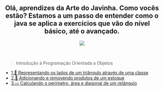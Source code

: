 <div>
<h2 align="center"> Olá, aprendizes da Arte do Javinha. Como vocês estão? Estamos a um passo de entender como o java se aplica a exercícios que vão do nível básico, até o avançado.</h2>
</div>

<div align="center">
  <img src="https://media1.tenor.com/m/w7ThV57JRLkAAAAC/luffy.gif"> </img>
</div> <br> <br>


> Introdução à Programação Orientada a Objetos
- [1.🔺 Representando os lados de um triângulo através de uma classe](./ladosDeUmTriangulo.md)
- [2.🛒 Adicionando e removendo produtos de um estoque](./estoqueEQuantidade.md)
- [3.▭  Calculando o perímetro, área e diagonal de um retângulo](./ladosDeUmRetangulo.md)
